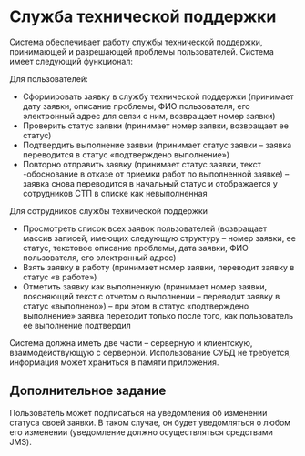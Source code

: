 # Служба технической поддержки

Система обеспечивает работу службы технической поддержки, принимающей и разрешающей проблемы пользователей. Система имеет следующий функционал:

Для пользователей:
* Сформировать заявку в службу технической поддержки (принимает дату заявки, описание проблемы, ФИО пользователя, его электронный адрес для связи с ним, возвращает номер заявки)
* Проверить статус заявки (принимает номер заявки, возвращает ее статус)
* Подтвердить выполнение заявки (принимает статус заявки – заявка переводится в статус «подтверждено выполнение»)
* Повторно отправить заявку (принимает статус заявки, текст -обоснование в отказе от приемки работ по выполненной заявке) – заявка снова переводится в начальный статус и отображается у сотрудников СТП в списке как невыполненная

Для сотрудников службы технической поддержки
* Просмотреть список всех заявок пользователей (возвращает массив записей, имеющих следующую структуру – номер заявки, ее статус, текстовое описание проблемы, дата заявки, ФИО пользователя, его электронный адрес)
* Взять заявку в работу (принимает номер заявки, переводит заявку в статус «в работе»)
* Отметить заявку как выполненную (принимает номер заявки, поясняющий текст с отчетом о выполнении – переводит заявку в статус «выполнено») – при этом в статус «подтверждено выполнение» заявка переходит только после того, как пользователь ее выполнение подтвердил

Система должна иметь две части – серверную и клиентскую, взаимодействующую с серверной. Использование СУБД не требуется, информация может храниться в памяти приложения.


## Дополнительное задание

Пользователь может подписаться на уведомления об изменении статуса своей заявки. В таком случае, он будет уведомляться о любом его изменении (уведомление должно осуществляться средствами JMS).
